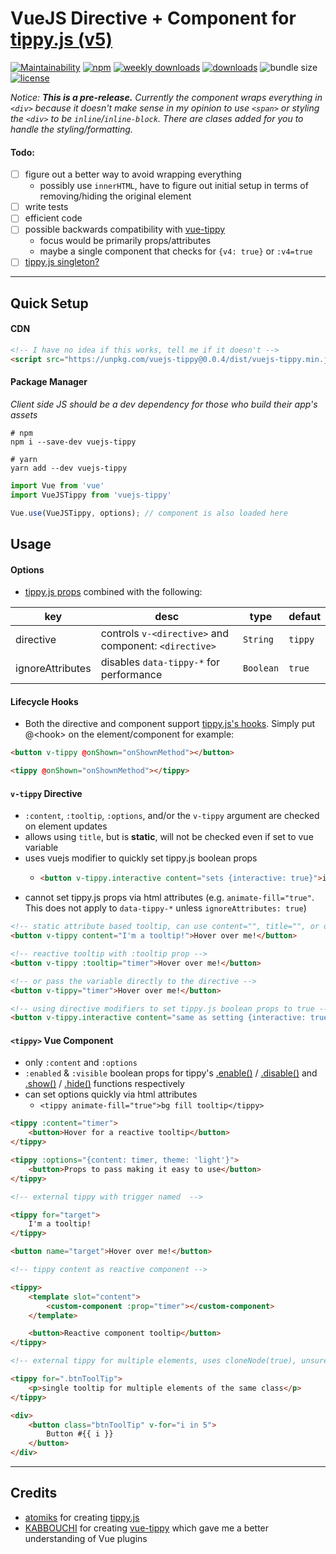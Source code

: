 # VueJS  Directive + Component for [tippy.js (v5)](https://github.com/atomiks/tippyjs)

[![Maintainability](https://api.codeclimate.com/v1/badges/c0847b524e867249a33a/maintainability)](https://codeclimate.com/github/kanalumaddela/vuejs-tippy/maintainability)
[![npm](https://img.shields.io/npm/v/vuejs-tippy?label=vuejs-tippy&style=flat-square)](https://www.npmjs.com/package/vuejs-tippy)
[![weekly downloads](https://img.shields.io/npm/dw/vuejs-tippy?style=flat-square&color=CE7AFF)](https://www.npmjs.com/package/vuejs-tippy)
[![downloads](https://img.shields.io/npm/dt/vuejs-tippy.svg?style=flat-square)](https://www.npmjs.com/package/vuejs-tippy)
![bundle size](https://img.shields.io/bundlephobia/min/vuejs-tippy?style=flat-square)
[![license](https://img.shields.io/github/license/kanalumaddela/vuejs-tippy.svg?style=flat-square)](https://github.com/kanalumaddela/vuejs-tippy/blob/master/LICENSE)

*Notice: **This is a pre-release.** Currently the component wraps everything in `<div>` because it doesn't make sense in my opinion to use `<span>` or styling the  `<div>` to be `inline`/`inline-block`. There are clases added for you to handle the styling/formatting.*

#### Todo:

- [ ] figure out a better way to avoid wrapping everything
  - possibly use `innerHTML`, have to figure out initial setup in terms of removing/hiding the original element
- [ ] write tests
- [ ] efficient code
- [ ] possible backwards compatibility with [vue-tippy](https://github.com/KABBOUCHI/vue-tippy)
  - focus would be primarily props/attributes
  - maybe a single component that checks for `{v4: true}` or `:v4=true`
- [ ] [tippy.js singleton?](https://atomiks.github.io/tippyjs/#singleton)

---

## Quick Setup

#### CDN
```html
<!-- I have no idea if this works, tell me if it doesn't -->
<script src="https://unpkg.com/vuejs-tippy@0.0.4/dist/vuejs-tippy.min.js"></script>
```

#### Package Manager
*Client side JS should be a dev dependency for those who build their app's assets*
```shell script
# npm
npm i --save-dev vuejs-tippy

# yarn
yarn add --dev vuejs-tippy
```

```js
import Vue from 'vue'
import VueJSTippy from 'vuejs-tippy'

Vue.use(VueJSTippy, options); // component is also loaded here
```

## Usage

<!--
<table>
    <thead>
        <tr>
            <th></th>
            <th>v-tippy</th>
            <th>&lt;tippy></th>
        </tr>
    </thead>
    <tbody>
        <tr>
            <th>Props/<br>Attributes</th>
            <td><ul><li>content</li><li>options</li><li>tooltip</li><li>title</li></ul></td>
            <td><ul><li>content</li><li>options</li><li>enabled</li><li>visible</li><li>tippy options like ignore-attributes="true" (converted to camelCase)</li></ul></td>
        </tr>
    </tbody>
</table>
-->

#### Options
- [tippy.js props](https://atomiks.github.io/tippyjs/all-props/) combined with the following:

| key | desc | type | defaut |
| --- | ---- | ------- | ---- |
| directive | controls `v-<directive>` and component: `<directive>` | `String` | `tippy` |
| ignoreAttributes | disables `data-tippy-*` for performance | `Boolean` | `true` |

#### Lifecycle Hooks
- Both the directive and component support [tippy.js's hooks](https://atomiks.github.io/tippyjs/lifecycle-hooks/). Simply put @&lt;hook> on the element/component for example:
```html
<button v-tippy @onShown="onShownMethod"></button>

<tippy @onShown="onShownMethod"></tippy>
```

#### `v-tippy` Directive

- `:content`, `:tooltip`, `:options`, and/or the `v-tippy` argument are checked on element updates
- allows using `title`, but is **static**, will not be checked even if set to vue variable
- uses vuejs modifier to quickly set tippy.js boolean props
   - ```html
     <button v-tippy.interactive content="sets {interactive: true}">interactive tooltip</button>
     ```
- cannot set tippy.js props via html attributes (e.g. `animate-fill="true"`. This does not apply to `data-tippy-*` unless `ignoreAttributes: true`)

```html
<!-- static attribute based tooltip, can use content="", title="", or data-tooltip="" -->
<button v-tippy content="I'm a tooltip!">Hover over me!</button>

<!-- reactive tooltip with :tooltip prop -->
<button v-tippy :tooltip="timer">Hover over me!</button>

<!-- or pass the variable directly to the directive -->
<button v-tippy="timer">Hover over me!</button>

<!-- using directive modifiers to set tippy.js boolean props to true -->
<button v-tippy.interactive content="same as setting {interactive: true}">Hover over me!</button>
```

#### `<tippy>` Vue Component

- only `:content` and `:options`
- `:enabled` & `:visible` boolean props for tippy's [.enable()](https://atomiks.github.io/tippyjs/methods/#show) / [.disable()](https://atomiks.github.io/tippyjs/methods/#disable) and [.show()](https://atomiks.github.io/tippyjs/methods/#show) / [.hide()](https://atomiks.github.io/tippyjs/methods/#hide) functions respectively
- can set options quickly via html attributes
  - `<tippy animate-fill="true">bg fill tooltip</tippy>` 

```html
<tippy :content="timer">
    <button>Hover for a reactive tooltip</button>
</tippy>

<tippy :options="{content: timer, theme: 'light'}">
    <button>Props to pass making it easy to use</button>
</tippy>

<!-- external tippy with trigger named  -->

<tippy for="target">
    I'm a tooltip!
</tippy>

<button name="target">Hover over me!</button>

<!-- tippy content as reactive component -->

<tippy>
    <template slot="content">
        <custom-component :prop="timer"></custom-component>
    </template>

    <button>Reactive component tooltip</button>
</tippy>

<!-- external tippy for multiple elements, uses cloneNode(true), unsure of reactivity support -->

<tippy for=".btnToolTip">
    <p>single tooltip for multiple elements of the same class</p>
</tippy>

<div>
    <button class="btnToolTip" v-for="i in 5">
        Button #{{ i }}
    </button>
</div>
```
---

## Credits

- [atomiks](https://github.com/atomiks) for creating [tippy.js](https://github.com/atomiks/tippyjs)
- [KABBOUCHI](https://github.com/KABBOUCHI) for creating [vue-tippy](https://github.com/KABBOUCHI/vue-tippy) which gave me a better understanding of Vue plugins
